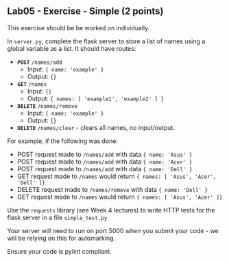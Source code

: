 ## Lab05 - Exercise - Simple (2 points)

This exercise should be be worked on individually.

In `server.py`, complete the flask server to store a list of names using a global variable as a list. It should have routes:
 * **`POST`** `/names/add`
   * Input: `{ name: 'example' }`
   * Output: `{}`
 * **`GET`** `/names`
   * Input: `{}`
   * Output: `{ names: [ 'example1', 'example2' ] }`
 * **`DELETE`** `/names/remove`
   * Input: `{ name: 'example' }`
   * Output: `{}`
 * **`DELETE`** `/names/clear` - clears all names, no input/output.

For example, if the following was done:
 * POST request made to `/names/add` with data `{ name: 'Asus' }`
 * POST request made to `/names/add` with data `{ name: 'Acer' }`
 * POST request made to `/names/add` with data `{ name: 'Dell' }`
 * GET request made to `/names` would return `{ names: [ 'Asus', 'Acer', 'Dell' ]}`
 * DELETE request made to `/names/remove` with data `{ name: 'Dell' }`
 * GET request made to `/names` would return `{ names: [ 'Asus', 'Acer' ]}`

Use the `requests` library (see Week 4 lectures) to write HTTP tests for the flask server in a file `simple_test.py`.

Your server will need to run on port 5000 when you submit your code - we will be relying on this for automarking.

Ensure your code is pylint compliant.
